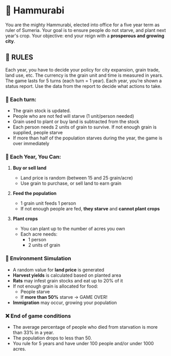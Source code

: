 # 👑 Hammurabi
You are the mighty Hammurabi, elected into office for a five year term as ruler of Sumeria. Your goal is to ensure people do not starve, and plant next year's crop. 
Your objective: end your reign with a **prosperous and growing city**.

## 📌 RULES
Each year, you have to decide your policy for city expansion, grain trade, land use, etc.
The currency is the grain unit and time is measured in years. The game lasts for 5 turns (each turn = 1 year).
Each year, you’re shown a status report. Use the data from the report to decide what actions to take.
### 🔄 Each turn:
- The grain stock is updated.
- People who are not fed will starve (1 unit/person needed)
- Grain used to plant or buy land is subtracted from the stock
- Each person needs 2 units of grain to survive. If not enough grain is supplied, people starve
- If more than half of the population starves during the year, the game is over immediately

### 🧾 Each Year, You Can:
1. **Buy or sell land**  
   - Land price is random (between 15 and 25 grain/acre)
   - Use grain to purchase, or sell land to earn grain

2. **Feed the population**  
   - 1 grain unit feeds 1 person
   - If not enough people are fed, **they starve** and **cannot plant crops**

3. **Plant crops**  
   - You can plant up to the number of acres you own
   - Each acre needs:
     - 1 person
     - 2 units of grain

### 🌾 Environment Simulation
- A random value for **land price** is generated
- **Harvest yields** is calculated based on planted area
- **Rats** may infest grain stocks and eat up to 20% of it
- If not enough grain is allocated for food:
  - People starve
  - If **more than 50%** starve → GAME OVER!
- **Immigration** may occur, growing your population

### ❌ End of game conditions
- The average percentage of people who died from starvation is more than 33% in a year.
- The population drops to less than 50.
- You rule for 5 years and have under 100 people and/or under 1000 acres.
